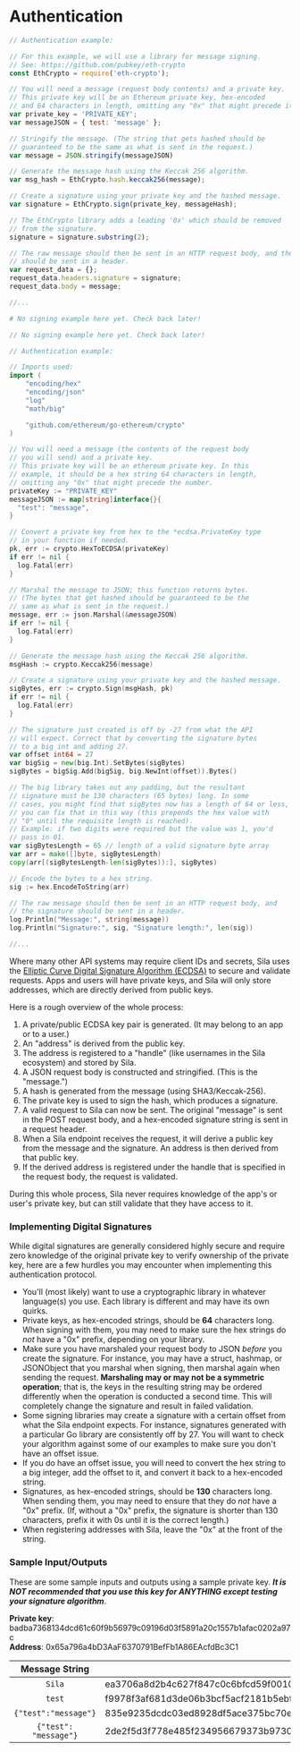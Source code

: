 # Authentication

```javascript
// Authentication example:

// For this example, we will use a library for message signing.
// See: https://github.com/pubkey/eth-crypto
const EthCrypto = require('eth-crypto');

// You will need a message (request body contents) and a private key.
// This private key will be an Ethereum private key, hex-encoded 
// and 64 characters in length, omitting any "0x" that might precede it.
var private_key = 'PRIVATE_KEY';
var messageJSON = { test: 'message' };

// Stringify the message. (The string that gets hashed should be
// guaranteed to be the same as what is sent in the request.)
var message = JSON.stringify(messageJSON)

// Generate the message hash using the Keccak 256 algorithm.
var msg_hash = EthCrypto.hash.keccak256(message);

// Create a signature using your private key and the hashed message.
var signature = EthCrypto.sign(private_key, messageHash);

// The EthCrypto library adds a leading '0x' which should be removed 
// from the signature.
signature = signature.substring(2);

// The raw message should then be sent in an HTTP request body, and the signature
// should be sent in a header.
var request_data = {};
request_data.headers.signature = signature;
request_data.body = message;

//...
```

```python
# No signing example here yet. Check back later!
```

```java
// No signing example here yet. Check back later!
```

```go
// Authentication example:

// Imports used:
import (
	"encoding/hex"
	"encoding/json"
	"log"
	"math/big"

	"github.com/ethereum/go-ethereum/crypto"
)

// You will need a message (the contents of the request body
// you will send) and a private key.
// This private key will be an ethereum private key. In this 
// example, it should be a hex string 64 characters in length,
// omitting any "0x" that might precede the number.
privateKey := "PRIVATE_KEY"
messageJSON := map[string]interface{}{
  "test": "message",
}

// Convert a private key from hex to the *ecdsa.PrivateKey type 
// in your function if needed.
pk, err := crypto.HexToECDSA(privateKey)
if err != nil {
  log.Fatal(err)
}

// Marshal the message to JSON; this function returns bytes.
// (The bytes that get hashed should be guaranteed to be the
// same as what is sent in the request.)
message, err := json.Marshal(&messageJSON)
if err != nil {
  log.Fatal(err)
}

// Generate the message hash using the Keccak 256 algorithm.
msgHash := crypto.Keccak256(message)

// Create a signature using your private key and the hashed message.
sigBytes, err := crypto.Sign(msgHash, pk)
if err != nil {
  log.Fatal(err)
}

// The signature just created is off by -27 from what the API
// will expect. Correct that by converting the signature bytes 
// to a big int and adding 27.
var offset int64 = 27
var bigSig = new(big.Int).SetBytes(sigBytes)
sigBytes = bigSig.Add(bigSig, big.NewInt(offset)).Bytes()

// The big library takes out any padding, but the resultant 
// signature must be 130 characters (65 bytes) long. In some 
// cases, you might find that sigBytes now has a length of 64 or less, so 
// you can fix that in this way (this prepends the hex value with 
// "0" until the requisite length is reached).
// Example: if two digits were required but the value was 1, you'd 
// pass in 01.
var sigBytesLength = 65 // length of a valid signature byte array
var arr = make([]byte, sigBytesLength)
copy(arr[(sigBytesLength-len(sigBytes)):], sigBytes)

// Encode the bytes to a hex string.
sig := hex.EncodeToString(arr)

// The raw message should then be sent in an HTTP request body, and
// the signature should be sent in a header.
log.Println("Message:", string(message))
log.Println("Signature:", sig, "Signature length:", len(sig))

//...
```

Where many other API systems may require client IDs and secrets, Sila uses the [Elliptic Curve Digital Signature Algorithm (ECDSA)](https://hackernoon.com/a-closer-look-at-ethereum-signatures-5784c14abecc) to secure and validate requests. Apps and users will have private keys, and Sila will only store addresses, which are directly derived from public keys.

Here is a rough overview of the whole process:

1. A private/public ECDSA key pair is generated. (It may belong to an app or to a user.)
2. An "address" is derived from the public key.
3. The address is registered to a "handle" (like usernames in the Sila ecosystem) and stored by Sila.
4. A JSON request body is constructed and stringified. (This is the "message.")
5. A hash is generated from the message (using SHA3/Keccak-256).
6. The private key is used to sign the hash, which produces a signature.
7. A valid request to Sila can now be sent. The original "message" is sent in the POST request body, and a hex-encoded signature string is sent in a request header.
8. When a Sila endpoint receives the request, it will derive a public key from the message and the signature. An address is then derived from that public key.
9. If the derived address is registered under the handle that is specified in the request body, the request is validated.

During this whole process, Sila never requires knowledge of the app's or user's private key, but can still validate that they have access to it.

### Implementing Digital Signatures

While digital signatures are generally considered highly secure and require zero knowledge of the original private key to verify ownership of the private key, here are a few hurdles you may encounter when implementing this authentication protocol.

- You'll (most likely) want to use a cryptographic library in whatever language(s) you use. Each library is different and may have its own quirks.
- Private keys, as hex-encoded strings, should be **64** characters long. When signing with them, you may need to make sure the hex strings do *not* have a "0x" prefix, depending on your library.
- Make sure you have marshaled your request body to JSON *before* you create the signature. For instance, you may have a struct, hashmap, or JSONObject that you marshal when signing, then marshal again when sending the request. **Marshaling may or may not be a symmetric operation**; that is, the keys in the resulting string may be ordered differently when the operation is conducted a second time. This will completely change the signature and result in failed validation.
- Some signing libraries may create a signature with a certain offset from what the Sila endpoint expects. For instance, signatures generated with a particular Go library are consistently off by 27. You will want to check your algorithm against some of our examples to make sure you don't have an offset issue.
- If you do have an offset issue, you will need to convert the hex string to a big integer, add the offset to it, and convert it back to a hex-encoded string.
- Signatures, as hex-encoded strings, should be **130** characters long. When sending them, you may need to ensure that they do *not* have a "0x" prefix. (If, without a "0x" prefix, the signature is shorter than 130 characters, prefix it with 0s until it is the correct length.)
- When registering addresses with Sila, leave the "0x" at the front of the string.

### Sample Input/Outputs

These are some sample inputs and outputs using a sample private key. ***It is NOT recommended that you use this key for ANYTHING except testing your signature algorithm***.

**Private key**: badba7368134dcd61c60f9b56979c09196d03f5891a20c1557b1afac0202a97c<br>
**Address**: 0x65a796a4bD3AaF6370791BefFb1A86EAcfdBc3C1

| Message String | Signature Hex String |
| :------------: | -------------------- |
| `Sila` | ea3706a8d2b4c627f847c0c6bfcd59f001021d790f06924ff395e9faecb510c53c09274b70cc1d29bde630d277096d570ee7983455344915d19085cc13288b421b |
| `test` | f9978f3af681d3de06b3bcf5acf2181b5ebf54e0110f1d9d773d691ca2b42bdc39bf478d9ea8287bd15369fa3fd25c09b8c3c02bdbafd19f2aad043e350a037c1b |
| `{"test":"message"}` | 835e9235dcdc03ed8928df5ace375bc70ea6f41699cd861b8801c9c617b4f2b658ff8e2cda47ea84401cab8019e5bb9daf3c0af2e7d2ab96cba6966a75e017171b |
| `{"test": "message"}` | 2de2f5d3f778e485f234956679373b9730b717c33e628651c3371e7eb31c4a27738af1a3bf85472a2a7dfc0628ddd21f8611ff0e170ebd24003c2a34b2760d5c1c |